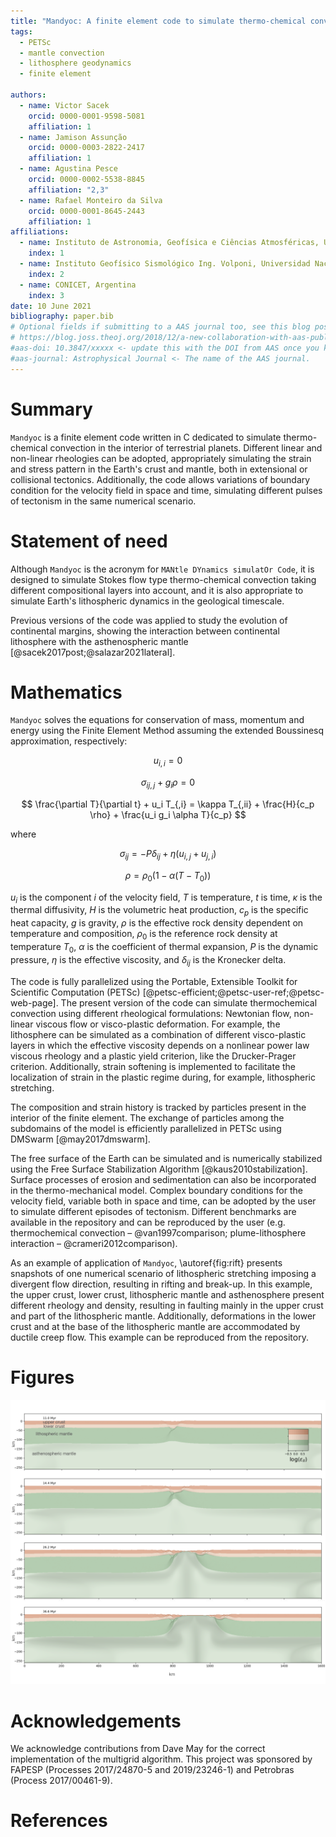 ```yaml
---
title: "Mandyoc: A finite element code to simulate thermo-chemical convection in parallel"
tags:
  - PETSc
  - mantle convection
  - lithosphere geodynamics
  - finite element

authors:
  - name: Victor Sacek
    orcid: 0000-0001-9598-5081
    affiliation: 1
  - name: Jamison Assunção
    orcid: 0000-0003-2822-2417
    affiliation: 1
  - name: Agustina Pesce
    orcid: 0000-0002-5538-8845
    affiliation: "2,3"
  - name: Rafael Monteiro da Silva
    orcid: 0000-0001-8645-2443
    affiliation: 1
affiliations:
  - name: Instituto de Astronomia, Geofísica e Ciências Atmosféricas, Universidade de São Paulo, Brazil
    index: 1
  - name: Instituto Geofísico Sismológico Ing. Volponi, Universidad Nacional de San Juan, Argentina
    index: 2
  - name: CONICET, Argentina
    index: 3
date: 10 June 2021
bibliography: paper.bib
# Optional fields if submitting to a AAS journal too, see this blog post:
# https://blog.joss.theoj.org/2018/12/a-new-collaboration-with-aas-publishing
#aas-doi: 10.3847/xxxxx <- update this with the DOI from AAS once you know it.
#aas-journal: Astrophysical Journal <- The name of the AAS journal.
---
```


# Summary

`Mandyoc` is a finite element code written in C dedicated to simulate thermo-chemical convection in the interior of terrestrial planets.
Different linear and non-linear rheologies can be adopted, appropriately simulating the strain and stress pattern in the Earth's crust and mantle, both in extensional or collisional tectonics.
Additionally, the code allows variations of boundary condition for the velocity field in space and time, simulating different pulses of tectonism in the same numerical scenario.

# Statement of need

Although `Mandyoc` is the acronym for `MANtle DYnamics simulatOr Code`, it is designed to simulate Stokes flow type thermo-chemical convection taking different compositional layers into account, and it is also appropriate to simulate Earth's lithospheric dynamics in the geological timescale.

Previous versions of the code was applied to study the evolution of continental margins, showing the interaction between continental lithosphere with the asthenospheric mantle [@sacek2017post;@salazar2021lateral].

# Mathematics

`Mandyoc` solves the equations for conservation of mass, momentum and energy using the Finite Element Method assuming the extended Boussinesq approximation, respectively:

$$ u_{i,i} = 0 $$

$$ \sigma_{ij,j} + g_i \rho = 0 $$

$$
  \frac{\partial T}{\partial t} + u_i T_{,i} =
  \kappa T_{,ii} + \frac{H}{c_p \rho} + \frac{u_i g_i \alpha T}{c_p}
$$

where

$$ \sigma_{ij} = -P \delta_{ij} + \eta \left( u_{i,j} + u_{j,i} \right) $$

$$ \rho = \rho_0 \left( 1 - \alpha (T - T_0) \right) $$

$u_i$ is the component $i$ of the velocity field, $T$ is temperature, $t$ is time, $\kappa$ is the thermal diffusivity, $H$ is the volumetric heat production, $c_p$ is the specific heat capacity, $g$ is gravity, $\rho$ is the effective rock density dependent on temperature and composition, $\rho_0$ is the reference rock density at temperature $T_0$, $\alpha$ is the coefficient of thermal expansion, $P$ is the dynamic pressure, $\eta$ is the effective viscosity, and $\delta_{ij}$ is the Kronecker delta.

The code is fully parallelized using the Portable, Extensible Toolkit for Scientific Computation (PETSc) [@petsc-efficient;@petsc-user-ref;@petsc-web-page].
The present version of the code can simulate thermochemical convection using different rheological formulations: Newtonian flow, non-linear viscous flow or visco-plastic deformation.
For example, the lithosphere can be simulated as a combination of different visco-plastic layers in which the effective viscosity depends on a nonlinear power law viscous rheology and a plastic yield criterion, like the Drucker-Prager criterion.
Additionally, strain softening is implemented to facilitate the localization of strain in the plastic regime during, for example, lithospheric stretching.

The composition and strain history is tracked by particles present in the interior of the finite element.
The exchange of particles among the subdomains of the model is efficiently parallelized in PETSc using DMSwarm [@may2017dmswarm].

The free surface of the Earth can be simulated and is numerically stabilized using the Free Surface Stabilization Algorithm [@kaus2010stabilization].
Surface processes of erosion and sedimentation can also be incorporated in the thermo-mechanical model.
Complex boundary conditions for the velocity field, variable both in space and time, can be adopted by the user to simulate different episodes of tectonism.
Different benchmarks are available in the repository and can be reproduced by the user (e.g. thermochemical convection – @van1997comparison; plume-lithosphere interaction – @crameri2012comparison).

As an example of application of `Mandyoc`, \autoref{fig:rift} presents snapshots of one numerical scenario of lithospheric stretching imposing a divergent flow direction, resulting in rifting and break-up.
In this example, the upper crust, lower crust, lithospheric mantle and asthenosphere present different rheology and density, resulting in faulting mainly in the upper crust and part of the lithospheric mantle.
Additionally, deformations in the lower crust and at the base of the lithospheric mantle are accommodated by ductile creep flow. This example can be reproduced from the repository.

# Figures

![`Mandyoc` example of application of the thermo-mechanical model to simulate the stretching of the lithosphere, assuming different rheologies. The scales of gray represent cumulative strain in the different materials. Details can be found in the repository.\label{fig:rift}](JOSS_figure.png)

# Acknowledgements

We acknowledge contributions from Dave May for the correct implementation of the multigrid algorithm.
This project was sponsored by FAPESP (Processes 2017/24870-5 and 2019/23246-1) and Petrobras (Process 2017/00461-9).

# References
